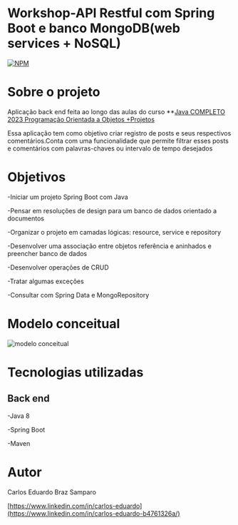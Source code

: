 # Workshop-API Restful com Spring Boot e banco MongoDB(web services + NoSQL)
[![NPM](https://img.shields.io/npm/l/react)](https://github.com/cadusamparo/workshop-spring-boot-mongodb/blob/main/LICENCE)


# Sobre o projeto
Aplicação back end feita ao longo das aulas do curso **[Java COMPLETO 2023 Programação Orientada a Objetos +Projetos](https://www.udemy.com/course/java-curso-completo)

Essa aplicação tem como objetivo criar registro de posts e seus respectivos comentários.Conta com uma funcionalidade que permite filtrar esses posts e comentários com palavras-chaves ou intervalo de tempo desejados

# Objetivos
-Iniciar um projeto Spring Boot com Java

-Pensar em resoluções de design para um banco de dados orientado a documentos

-Organizar o projeto em camadas lógicas: resource, service e repository

-Desenvolver uma associação entre objetos referência e aninhados e preencher banco de dados

-Desenvolver operações de CRUD

-Tratar algumas exceções

-Consultar com Spring Data e MongoRepository

# Modelo conceitual
![modelo conceitual](https://user-images.githubusercontent.com/128712778/236245045-28182816-464e-47c3-8a75-ee64225fb0ee.PNG)

# Tecnologias utilizadas
## Back end
-Java 8


-Spring Boot


-Maven

# Autor
Carlos Eduardo Braz Samparo

[https://www.linkedin.com/in/carlos-eduardo](https://www.linkedin.com/in/carlos-eduardo-b4761326a/)
